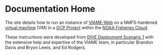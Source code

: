 # Documentation Home

The site details how to run an instance of [VIAME-Web](https://kitware.github.io/dive/#concepts-and-definitions) on a NMFS-hardened [virtual machine](https://cloud.google.com/compute) (VM) in a [GCP Project](https://sites.google.com/noaa.gov/fisheriescloudservices/home) within the [NOAA Fisheries Cloud](https://sites.google.com/noaa.gov/nmfs-hq-ocio-cloud-portal/home). 

These instructions were developed from [DIVE Deployment Scenario 1](https://kitware.github.io/dive/Deployment-Provision/) with the extensive help and expertise of the VIAME team, in particular Brandon Davis and Bryon Lewis, and Ed Rodgers.
